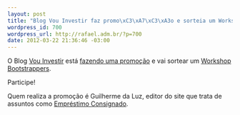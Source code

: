 ```yaml
--- 
layout: post
title: "Blog Vou Investir faz promo\xC3\xA7\xC3\xA3o e sorteia um Workshop Bootstrappers"
wordpress_id: 700
wordpress_url: http://rafael.adm.br/?p=700
date: 2012-03-22 21:36:46 -03:00
---
```

O Blog <a href="http://blogs.diariodepernambuco.com.br/vouinvestir/">Vou Investir</a> está <a href="http://blogs.diariodepernambuco.com.br/vouinvestir/?p=516">fazendo uma promoção</a> e vai sortear um <a href="http://workshop.bootstrappers.com.br/">Workshop Bootstrappers</a>.

Participe!

Quem realiza a promoção é Guilherme da Luz, editor do site que trata de assuntos como <a href="http://www.emprestimo.org/emprestimo-consignado">Empréstimo Consignado</a>.
